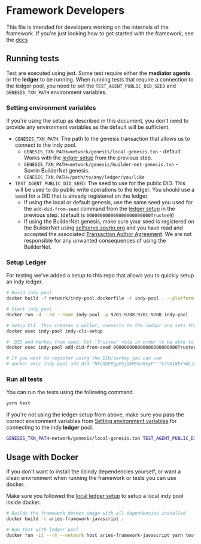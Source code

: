 # Framework Developers

This file is intended for developers working on the internals of the framework. If you're just looking how to get started with the framework, see the [docs](./docs)

## Running tests

Test are executed using jest. Some test require either the **mediator agents** or the **ledger** to be running. When running tests that require a connection to the ledger pool, you need to set the `TEST_AGENT_PUBLIC_DID_SEED` and `GENESIS_TXN_PATH` environment variables.

### Setting environment variables

If you're using the setup as described in this document, you don't need to provide any environment variables as the default will be sufficient.

- `GENESIS_TXN_PATH`: The path to the genesis transaction that allows us to connect to the indy pool.
  - `GENESIS_TXN_PATH=network/genesis/local-genesis.txn` - default. Works with the [ledger setup](#setup-ledger) from the previous step.
  - `GENESIS_TXN_PATH=network/genesis/builder-net-genesis.txn` - Sovrin BuilderNet genesis.
  - `GENESIS_TXN_PATH=/path/to/any/ledger/you/like`
- `TEST_AGENT_PUBLIC_DID_SEED`: The seed to use for the public DID. This will be used to do public write operations to the ledger. You should use a seed for a DID that is already registered on the ledger.
  - If using the local or default genesis, use the same seed you used for the `add-did-from-seed` command from the [ledger setup](#setup-ledger) in the previous step. (default is `000000000000000000000000Trustee9`)
  - If using the BuilderNet genesis, make sure your seed is registered on the BuilderNet using [selfserve.sovrin.org](https://selfserve.sovrin.org/) and you have read and accepted the associated [Transaction Author Agreement](https://github.com/sovrin-foundation/sovrin/blob/master/TAA/TAA.md). We are not responsible for any unwanted consequences of using the BuilderNet.

### Setup Ledger

For testing we've added a setup to this repo that allows you to quickly setup an indy ledger.

```sh
# Build indy pool
docker build -f network/indy-pool.dockerfile -t indy-pool . --platform linux/amd64

# Start indy pool
docker run -d --rm --name indy-pool -p 9701-9708:9701-9708 indy-pool

# Setup CLI. This creates a wallet, connects to the ledger and sets the Transaction Author Agreement
docker exec indy-pool indy-cli-setup

#  DID and Verkey from seed. Set 'Trustee' role in order to be able to register public DIDs
docker exec indy-pool add-did-from-seed 000000000000000000000000Trustee9 TRUSTEE

# If you want to register using the DID/Verkey you can use
# docker exec indy-pool add-did "NkGXDEPgpFGjQKMYmz6SyF" "CrSA1WbYYWLJoHm16Xw1VEeWxFvXtWjtsfEzMsjB5vDT"
```

### Run all tests

You can run the tests using the following command.

```sh
yarn test
```

If you're not using the ledger setup from above, make sure you pass the correct environment variables from [Setting environment variables](#setting-environment-variables) for connecting to the indy **ledger** pool.

```sh
GENESIS_TXN_PATH=network/genesis/local-genesis.txn TEST_AGENT_PUBLIC_DID_SEED=000000000000000000000000Trustee9 yarn test
```

## Usage with Docker

If you don't want to install the libindy dependencies yourself, or want a clean environment when running the framework or tests you can use docker.

Make sure you followed the [local ledger setup](#setup-ledger) to setup a local indy pool inside docker.

```sh
# Builds the framework docker image with all dependencies installed
docker build -t aries-framework-javascript .

# Run test with ledger pool
docker run -it --rm --network host aries-framework-javascript yarn test
```
